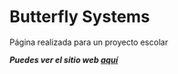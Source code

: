 # Butterfly Systems

Página realizada para un proyecto escolar

**_Puedes ver el sitio web [aquí](https://tetsuosnaya.github.io/web_butterfly/)_**
